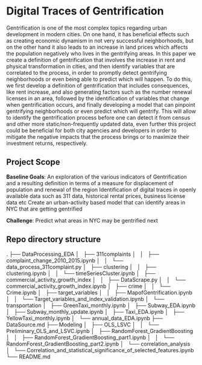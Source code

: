 # Digital Traces of Gentrification

Gentrification is one of the most complex topics regarding urban development in modern cities. On one hand, it has beneficial effects such as creating economic dynamism in not very successful neighborhoods, but on the other hand it also leads to an increase in land prices which affects the population negatively who lives in the gentrifying areas. In this paper we create a definition of gentrification that involves the increase in rent and physical transformation in cities, and then identify variables that are correlated to the process, in order to promptly detect gentrifying neighborhoods or even being able to predict which will happen. To do this, we first develop a definition of gentrification that includes consequences, like rent increase, and also generating factors such as the number renewal licenses in an area, followed by the identification of variables that change when gentrification occurs, and finally developing a model that can pinpoint gentrifying neighborhoods or even predict which will gentrify. This will allow to identify the gentrification process before one can detect it from census and other more static/non-frequently updated data, even further this project could be beneficial for both city agencies and developers in order to mitigate the negative impacts that the process brings or to maximize their investment returns, respectively.

## Project Scope
__Baseline Goals__:
An exploration of the various indicators of Gentrification and a resulting definition in terms of a measure for displacement of population and renewal of the region
Identification of digital traces in openly available data such as 311 data, historical rental prices, business license data etc
Create an urban-activity based model that can identify areas in NYC that are getting gentrified

__Challenge__:
Predict what areas in NYC may be gentrified next

## Repo directory structure
.
├── DataProcessing_EDA
│   ├── 311complaints
│   │   ├── complaint_change_2010_2015.ipynb
│   │   └── data_process_311complaint.py
│   ├── clustering
│   │   ├── clustering.ipynb
│   │   └── timeSeriesCluster.ipynb
│   ├── commercial_activity_growth_index
│   │   ├── DataScrape.py
│   │   └── commercial_activity_growth_index.ipynb
│   ├── crime
│   │   └── Crime.ipynb
│   ├── target_variables
│   │   ├── MapofGentrification.ipynb
│   │   └── Target_variables_and_index_validation.ipynb
│   └── transportation
│       ├── GreenTaxi_monthly.ipynb
│       ├── Subway_EDA.ipynb
│       ├── Subway_monthly_update.ipynb
│       ├── Taxi_EDA.ipynb
│       ├── YellowTaxi_monthly.ipynb
│       └── annual_data_EDA.ipynb
├── DataSource.md
├── Modeling
│   ├── OLS_LSVC
│   │   └── Preliminary_OLS_and_LSVC.ipynb
│   ├── RandomForest_GradientBoosting
│   │   ├── RandomForest_GradientBoosting_part1.ipynb
│   │   └── RandomForest_GradientBoosting_part2.ipynb
│   └── correlation_analysis
│       └── Correlation_and_statistical_significance_of_selected_features.ipynb
└── README.md

